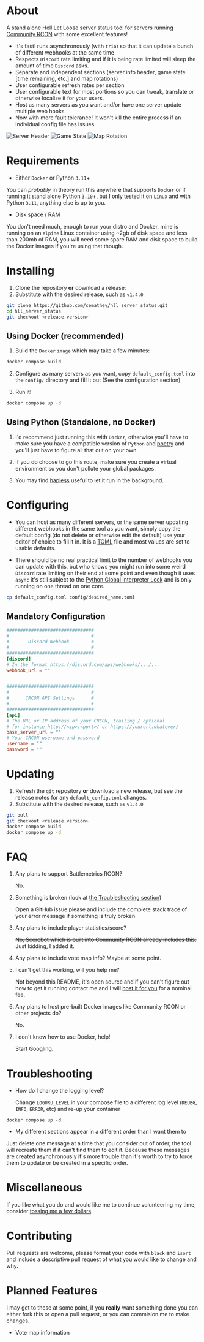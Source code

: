 # About

A stand alone Hell Let Loose server status tool for servers running [Community RCON](https://github.com/MarechJ/hll_rcon_tool) with some excellent features!

- It's fast! runs asynchronously (with `trio`) so that it can update a bunch of different webhooks at the same time
- Respects `Discord` rate limiting and if it is being rate limited will sleep the amount of time `Discord` asks.
- Separate and independent sections (server info header, game state [time remaining, etc.] and map rotations)
- User configurable refresh rates per section
- User configurable text for most portions so you can tweak, translate or otherwise localize it for your users.
- Host as many servers as you want and/or have one server update multiple web hooks
- Now with more fault tolerance! It won't kill the entire process if an individual config file has issues

![Server Header](docs/images/example_header.png)
![Game State](docs/images/example_gamestate.png)
![Map Rotation](docs/images/example_map_rotation.png)

# Requirements

- Either `Docker` or Python `3.11`+

You can _probably_ in theory run this anywhere that supports `Docker` or if running it stand alone Python `3.10`+, but I only tested it on `Linux` and with Python `3.11`, anything else is up to you.

- Disk space / RAM

You don't need much, enough to run your distro and Docker, mine is running on an `alpine` Linux container using ~2gb of disk space and less than 200mb of RAM, you will need some spare RAM and disk space to build the Docker images if you're using that though.

# Installing

1. Clone the repository **or** download a release:
2. Substitute <release version> with the desired release, such as `v1.4.0`

```sh
git clone https://github.com/cemathey/hll_server_status.git
cd hll_server_status
git checkout <release version>
```

## Using Docker (recommended)

1. Build the `Docker` `image` which may take a few minutes:

```sh
docker compose build
```

2. Configure as many servers as you want, copy `default_config.toml` into the `config/` directory and fill it out (See the configuration section)

3. Run it!

```sh
docker compose up -d
```

## Using Python (Standalone, no Docker)

1. I'd recommend just running this with `Docker`, otherwise you'll have to make sure you have a compatible version of `Python` and [poetry](https://python-poetry.org/) and you'll just have to figure all that out on your own.

2. If you do choose to go this route, make sure you create a virtual environment so you don't pollute your global packages.

3. You may find [hapless](https://github.com/bmwant/hapless) useful to let it run in the background.

# Configuring

- You can host as many different servers, or the same server updating different webhooks in the same tool as you want, simply copy the default config (do not delete or otherwise edit the default) use your editor of choice to fill it in. It is a [TOML](https://toml.io/en/) file and most values are set to usable defaults.

- There should be no real practical limit to the number of webhooks you can update with this, but who knows you might run into some weird `Discord` rate limiting on their end at some point and even though it uses `async` it's still subject to the [Python Global Interpreter Lock](https://realpython.com/python-gil/) and is only running on one thread on one core.

```sh
cp default_config.toml config/desired_name.toml
```

## Mandatory Configuration

```toml
################################
#                              #
#       Discord Webhook        #
#                              #
################################
[discord]
# In the format https://discord.com/api/webhooks/.../...
webhook_url = ""


################################
#                              #
#      CRCON API Settings      #
#                              #
################################
[api]
# The URL or IP address of your CRCON, trailing / optional
# for instance http://<ip>:<port>/ or https://yoururl.whatever/
base_server_url = ""
# Your CRCON username and password
username = ""
password = ""
```

# Updating

1. Refresh the `git` repository **or** download a new release, but see the release notes for any `default_config.toml` changes.
2. Substitute <release version> with the desired release, such as `v1.4.0`

```sh
git pull
git checkout <release version>
docker compose build
docker compose up -d
```

# FAQ

1. Any plans to support Battlemetrics RCON?

   No.

2. Something is broken (look at [the Troubleshooting section](#troubleshooting))

   Open a GitHub issue please and include the complete stack trace of your error message if something is truly broken.

3. Any plans to include player statistics/score?

   ~~No, Scorebot which is built into Community RCON already includes this.~~
   Just kidding, I added it.

5. Any plans to include vote map info?
   Maybe at some point.

6. I can't get this working, will you help me?

   Not beyond this README, it's open source and if you can't figure out how to get it running contact me and I will [host it for you](https://crcon.cc/) for a nominal fee.

7. Any plans to host pre-built Docker images like Community RCON or other projects do?

   No.

8. I don't know how to use Docker, help!

   Start Googling.

# Troubleshooting

- How do I change the logging level?

  Change `LOGURU_LEVEL` in your compose file to a different log level (`DEUBG`, `INFO`, `ERROR`, etc) and re-up your container

```shell
docker compose up -d
```
- My different sections appear in a different order than I want them to

Just delete one message at a time that you consider out of order, the tool will recreate them if it can't find them to edit it. Because these messages are created asynchronously it's more trouble than it's worth to try to force them to update or be created in a specific order.

# Miscellaneous

If you like what you do and would like me to continue volunteering my time, consider [tossing me a few dollars](https://www.buymeacoffee.com/emathey1).

# Contributing

Pull requests are welcome, please format your code with `black` and `isort` and include a descriptive pull request of what you would like to change and why.

# Planned Features

I may get to these at some point, if you **really** want something done you can either fork this or open a pull request, or you can commision me to make changes.

- Vote map information
